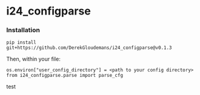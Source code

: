 # i24_configparse

### Installation

```
pip install git+https://github.com/DerekGloudemans/i24_configparse@v0.1.3
```

Then, within your file:

```
os.environ["user_config_directory"] = <path to your config directory>
from i24_configparse.parse import parse_cfg
```


test
